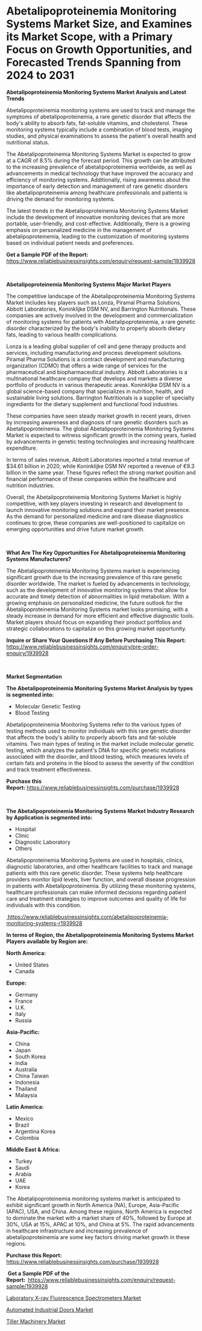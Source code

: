 <p><h1>Abetalipoproteinemia Monitoring Systems Market Size, and Examines its Market Scope, with a Primary Focus on Growth Opportunities, and Forecasted Trends Spanning from 2024 to 2031</h1></p><p><strong>Abetalipoproteinemia Monitoring Systems Market Analysis and Latest Trends</strong></p>
<p><p>Abetalipoproteinemia monitoring systems are used to track and manage the symptoms of abetalipoproteinemia, a rare genetic disorder that affects the body's ability to absorb fats, fat-soluble vitamins, and cholesterol. These monitoring systems typically include a combination of blood tests, imaging studies, and physical examinations to assess the patient's overall health and nutritional status.</p><p>The Abetalipoproteinemia Monitoring Systems Market is expected to grow at a CAGR of 8.5% during the forecast period. This growth can be attributed to the increasing prevalence of abetalipoproteinemia worldwide, as well as advancements in medical technology that have improved the accuracy and efficiency of monitoring systems. Additionally, rising awareness about the importance of early detection and management of rare genetic disorders like abetalipoproteinemia among healthcare professionals and patients is driving the demand for monitoring systems.</p><p>The latest trends in the Abetalipoproteinemia Monitoring Systems Market include the development of innovative monitoring devices that are more portable, user-friendly, and cost-effective. Additionally, there is a growing emphasis on personalized medicine in the management of abetalipoproteinemia, leading to the customization of monitoring systems based on individual patient needs and preferences.</p></p>
<p><strong>Get a Sample PDF of the Report:&nbsp;</strong> <a href="https://www.reliablebusinessinsights.com/enquiry/request-sample/1939928">https://www.reliablebusinessinsights.com/enquiry/request-sample/1939928</a></p>
<p>&nbsp;</p>
<p><strong>Abetalipoproteinemia Monitoring Systems Major Market Players</strong></p>
<p><p>The competitive landscape of the Abetalipoproteinemia Monitoring Systems Market includes key players such as Lonza, Piramal Pharma Solutions, Abbott Laboratories, Koninklijke DSM NV, and Barrington Nutritionals. These companies are actively involved in the development and commercialization of monitoring systems for patients with Abetalipoproteinemia, a rare genetic disorder characterized by the body's inability to properly absorb dietary fats, leading to various health complications.</p><p>Lonza is a leading global supplier of cell and gene therapy products and services, including manufacturing and process development solutions. Piramal Pharma Solutions is a contract development and manufacturing organization (CDMO) that offers a wide range of services for the pharmaceutical and biopharmaceutical industry. Abbott Laboratories is a multinational healthcare company that develops and markets a diverse portfolio of products in various therapeutic areas. Koninklijke DSM NV is a global science-based company that specializes in nutrition, health, and sustainable living solutions. Barrington Nutritionals is a supplier of specialty ingredients for the dietary supplement and functional food industries.</p><p>These companies have seen steady market growth in recent years, driven by increasing awareness and diagnosis of rare genetic disorders such as Abetalipoproteinemia. The global Abetalipoproteinemia Monitoring Systems Market is expected to witness significant growth in the coming years, fueled by advancements in genetic testing technologies and increasing healthcare expenditure. </p><p>In terms of sales revenue, Abbott Laboratories reported a total revenue of $34.61 billion in 2020, while Koninklijke DSM NV reported a revenue of €9.3 billion in the same year. These figures reflect the strong market position and financial performance of these companies within the healthcare and nutrition industries.</p><p>Overall, the Abetalipoproteinemia Monitoring Systems Market is highly competitive, with key players investing in research and development to launch innovative monitoring solutions and expand their market presence. As the demand for personalized medicine and rare disease diagnostics continues to grow, these companies are well-positioned to capitalize on emerging opportunities and drive future market growth.</p></p>
<p>&nbsp;</p>
<p><strong>What Are The Key Opportunities For Abetalipoproteinemia Monitoring Systems Manufacturers?</strong></p>
<p><p>The Abetalipoproteinemia Monitoring Systems market is experiencing significant growth due to the increasing prevalence of this rare genetic disorder worldwide. The market is fueled by advancements in technology, such as the development of innovative monitoring systems that allow for accurate and timely detection of abnormalities in lipid metabolism. With a growing emphasis on personalized medicine, the future outlook for the Abetalipoproteinemia Monitoring Systems market looks promising, with a steady increase in demand for more efficient and effective diagnostic tools. Market players should focus on expanding their product portfolios and strategic collaborations to capitalize on this growing market opportunity.</p></p>
<p><strong>Inquire or Share Your Questions If Any Before Purchasing This Report:</strong> <a href="https://www.reliablebusinessinsights.com/enquiry/pre-order-enquiry/1939928">https://www.reliablebusinessinsights.com/enquiry/pre-order-enquiry/1939928</a></p>
<p>&nbsp;</p>
<p><strong>Market Segmentation</strong></p>
<p><strong>The Abetalipoproteinemia Monitoring Systems Market Analysis by types is segmented into:</strong></p>
<p><ul><li>Molecular Genetic Testing</li><li>Blood Testing</li></ul></p>
<p><p>Abetalipoproteinemia Monitoring Systems refer to the various types of testing methods used to monitor individuals with this rare genetic disorder that affects the body's ability to properly absorb fats and fat-soluble vitamins. Two main types of testing in the market include molecular genetic testing, which analyzes the patient's DNA for specific genetic mutations associated with the disorder, and blood testing, which measures levels of certain fats and proteins in the blood to assess the severity of the condition and track treatment effectiveness.</p></p>
<p><strong>Purchase this Report:&nbsp;</strong><a href="https://www.reliablebusinessinsights.com/purchase/1939928">https://www.reliablebusinessinsights.com/purchase/1939928</a></p>
<p>&nbsp;</p>
<p><strong>The Abetalipoproteinemia Monitoring Systems Market Industry Research by Application is segmented into:</strong></p>
<p><ul><li>Hospital</li><li>Clinic</li><li>Diagnostic Laboratory</li><li>Others</li></ul></p>
<p><p>Abetalipoproteinemia Monitoring Systems are used in hospitals, clinics, diagnostic laboratories, and other healthcare facilities to track and manage patients with this rare genetic disorder. These systems help healthcare providers monitor lipid levels, liver function, and overall disease progression in patients with Abetalipoproteinemia. By utilizing these monitoring systems, healthcare professionals can make informed decisions regarding patient care and treatment strategies to improve outcomes and quality of life for individuals with this condition.</p></p>
<p><a href="https://www.reliablebusinessinsights.com/abetalipoproteinemia-monitoring-systems-r1939928">&nbsp;https://www.reliablebusinessinsights.com/abetalipoproteinemia-monitoring-systems-r1939928</a></p>
<p><strong>In terms of Region, the Abetalipoproteinemia Monitoring Systems Market Players available by Region are:</strong></p>
<p>
    <p> <strong> North America: </strong>
        <ul>
            <li>United States</li>
            <li>Canada</li>
        </ul>
        </p> 
    <p> <strong> Europe: </strong>
        <ul>
            <li>Germany</li>
            <li>France</li>
            <li>U.K.</li>
            <li>Italy</li>
            <li>Russia</li>
        </ul>
        </p> 
    <p> <strong> Asia-Pacific: </strong>
        <ul>
            <li>China</li>
            <li>Japan</li>
            <li>South Korea</li>
            <li>India</li>
            <li>Australia</li>
            <li>China Taiwan</li>
            <li>Indonesia</li>
            <li>Thailand</li>
            <li>Malaysia</li>
        </ul>
        </p> 
    <p> <strong> Latin America: </strong>
        <ul>
            <li>Mexico</li>
            <li>Brazil</li>
            <li>Argentina Korea</li>
            <li>Colombia</li>
        </ul>
        </p> 
    <p> <strong> Middle East & Africa: </strong>
        <ul>
            <li>Turkey</li>
            <li>Saudi</li>
            <li>Arabia</li>
            <li>UAE</li>
            <li>Korea</li>
        </ul>
    </p>
    </p>
<p><p>The Abetalipoproteinemia monitoring systems market is anticipated to exhibit significant growth in North America (NA), Europe, Asia-Pacific (APAC), USA, and China. Among these regions, North America is expected to dominate the market with a market share of 40%, followed by Europe at 30%, USA at 15%, APAC at 10%, and China at 5%. The rapid advancements in healthcare infrastructure and increasing prevalence of abetalipoproteinemia are some key factors driving market growth in these regions.</p></p>
<p><strong>Purchase this Report: </strong><a href="https://www.reliablebusinessinsights.com/purchase/1939928">https://www.reliablebusinessinsights.com/purchase/1939928</a></p>
<p>&nbsp;<strong>Get a Sample PDF of the Report:&nbsp;&nbsp;</strong><a href="https://www.reliablebusinessinsights.com/enquiry/request-sample/1939928">https://www.reliablebusinessinsights.com/enquiry/request-sample/1939928</a></p>
<p><strong></strong></p>
<p><p><a href="https://github.com/LeilaniWyman2021/Market-Research-Report-List-1/blob/main/laboratory-x-ray-fluorescence-spectrometers-market.md">Laboratory X-ray Fluorescence Spectrometers Market</a></p><p><a href="https://github.com/okotobwrhuteie/Market-Research-Report-List-3/blob/main/automated-industrial-doors-market.md">Automated Industrial Doors Market</a></p><p><a href="https://github.com/myacatherineblakecaczo9vcsw/Market-Research-Report-List-3/blob/main/tiller-machinery-market.md">Tiller Machinery Market</a></p></p>